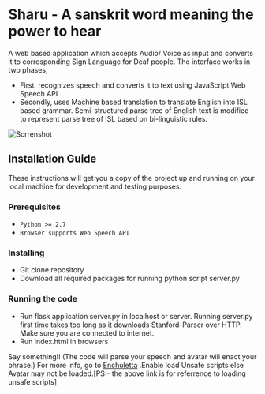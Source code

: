 # Sharu - A sanskrit word meaning the power to hear
A web based application which accepts Audio/ Voice as input and converts it to corresponding Sign Language for Deaf people.
The interface works in two phases, 
* First, recognizes speech and converts it to text using JavaScript Web Speech API 
* Secondly, uses Machine based translation to translate English into ISL based grammar. Semi-structured parse tree of English text is modified to represent parse tree of ISL based on bi-linguistic rules.

![Scrrenshot](https://github.com/Abhik1998/Sharu/blob/master/images/Screenshot.png)
## Installation Guide

These instructions will get you a copy of the project up and running on your local machine for development and testing purposes.

### Prerequisites
* ```Python >= 2.7```
* ```Browser supports Web Speech API```


### Installing
* Git clone repository
* Download all required packages for running python script server.py

### Running the code
* Run flask application server.py in localhost or server. Running server.py first time takes too long as it downloads 
Stanford-Parser over HTTP. Make sure you are connected to internet.
* Run index.html in browsers

Say something!! (The code will parse your speech and avatar will enact your phrase.)
 For more info, go to [Enchuletta](https://18.188.151.103/AudioToSignLanguageConverter/) .Enable load Unsafe scripts else Avatar may not be loaded.[PS:- the above link is for referrence to loading unsafe scripts]
 


